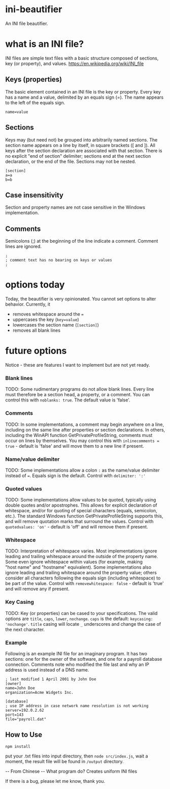 # ini-beautifier
An INI file beautifier. 

# what is an INI file?
INI files are simple text files with a basic structure composed of sections, key (or property), and values. https://en.wikipedia.org/wiki/INI_file

## Keys (properties)
The basic element contained in an INI file is the key or property. Every key has a name and a value, delimited by an equals sign (=). The name appears to the left of the equals sign.
```
name=value
```

## Sections
Keys may (but need not) be grouped into arbitrarily named sections. The section name appears on a line by itself, in square brackets ([ and ]). All keys after the section declaration are associated with that section. There is no explicit "end of section" delimiter; sections end at the next section declaration, or the end of the file. Sections may not be nested.
```
[section]
a=a
b=b
```

## Case insensitivity
Section and property names are not case sensitive in the Windows implementation.

## Comments
Semicolons (;) at the beginning of the line indicate a comment. Comment lines are ignored.
```
;
; comment text has no bearing on keys or values
; 
```
# options today
Today, the beautifier is very opinionated.  You cannot set options to alter behavior.  Currently, it
* removes whitespace around the `=`
* uppercases the key (`key=value`)
* lowercases the section name (`[section]`)
* removes all blank lines

# future options
Notice - these are features I want to implement but are not yet ready.

### Blank lines
TODO: Some rudimentary programs do not allow blank lines. Every line must therefore be a section head, a property, or a comment. You can control this with `noblanks: true`. The default value is 'false'.

### Comments
TODO: In some implementations, a comment may begin anywhere on a line, including on the same line after properties or section declarations. In others, including the WinAPI function GetPrivateProfileString, comments must occur on lines by themselves. You may control this with `inlinecomments = true` - default is 'false' and will move them to a new line if present.

### Name/value delimiter
TODO: Some implementations allow a colon `:` as the name/value delimiter instead of `=`. Equals sign is the default. Control with `delimiter: ':'`

### Quoted values
TODO: Some implementations allow values to be quoted, typically using double quotes and/or apostrophes. This allows for explicit declaration of whitespace, and/or for quoting of special characters (equals, semicolon, etc.). The standard Windows function GetPrivateProfileString supports this, and will remove quotation marks that surround the values. Control with `quotedvalues: 'on'` - default is 'off' and will remove them if present.

### Whitespace
TODO: Interpretation of whitespace varies. Most implementations ignore leading and trailing whitespace around the outside of the property name. Some even ignore whitespace within values (for example, making "host name" and "hostname" equivalent). Some implementations also ignore leading and trailing whitespace around the property value; others consider all characters following the equals sign (including whitespace) to be part of the value. Control with `removewhitespace: false` - default is 'true' and will remove any if present.

### Key Casing
TODO: Key (or properties) can be cased to your specifications.  The valid options are `title`, `caps`, `lower`, `nochange`.  `caps` is the default: `keycasing: 'nochange'`. `title` casing will locate `_` underscores and change the case of the next character.

### Example
Following is an example INI file for an imaginary program. It has two sections: one for the owner of the software, and one for a payroll database connection. Comments note who modified the file last and why an IP address is used instead of a DNS name.
```
; last modified 1 April 2001 by John Doe
[owner]
name=John Doe
organization=Acme Widgets Inc.

[database]
; use IP address in case network name resolution is not working
server=192.0.2.62     
port=143
file="payroll.dat"
```

## How to Use
```
npm install
```
put your .txt files into input directory, then `node src/index.js`, wait a moment, the result file will be found in `/output` directory.  

 -- From Chinese --
What program do? Creates uniform INI files

If there is a bug, please let me know, thank you.  
